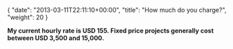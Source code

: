 {
   "date": "2013-03-11T22:11:10+00:00",
   "title": "How much do you charge?",
   "weight": 20
}

**My current hourly rate is USD 155. Fixed price projects generally cost between USD 3,500 and 15,000.**